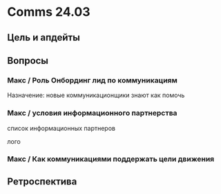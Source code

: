 # Comms 24.03

## Цель и апдейты



## Вопросы

### Макс / Роль Онбординг лид по коммуникациям

Назначение: новые коммуникационщики знают как помочь

### Макс / условия информационного партнерства

список информационных партнеров

лого



### Макс / Как коммуникациями поддержать цели движения



## Ретроспектива

